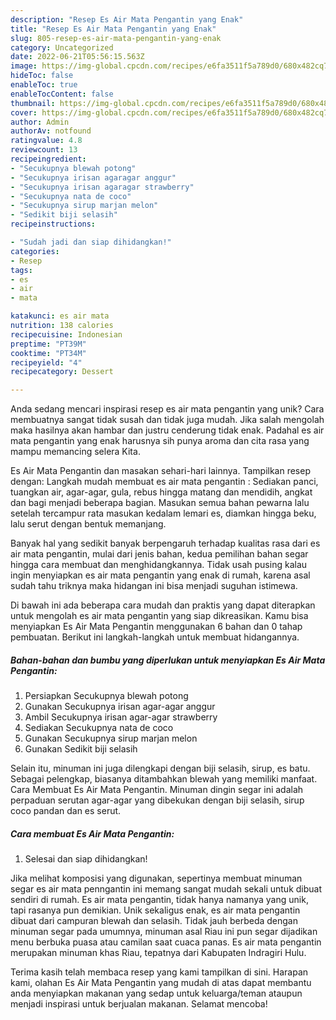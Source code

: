 ```yaml
---
description: "Resep Es Air Mata Pengantin yang Enak"
title: "Resep Es Air Mata Pengantin yang Enak"
slug: 805-resep-es-air-mata-pengantin-yang-enak
category: Uncategorized
date: 2022-06-21T05:56:15.563Z
image: https://img-global.cpcdn.com/recipes/e6fa3511f5a789d0/680x482cq70/es-air-mata-pengantin-foto-resep-utama.jpg
hideToc: false
enableToc: true
enableTocContent: false
thumbnail: https://img-global.cpcdn.com/recipes/e6fa3511f5a789d0/680x482cq70/es-air-mata-pengantin-foto-resep-utama.jpg
cover: https://img-global.cpcdn.com/recipes/e6fa3511f5a789d0/680x482cq70/es-air-mata-pengantin-foto-resep-utama.jpg
author: Admin
authorAv: notfound
ratingvalue: 4.8
reviewcount: 13
recipeingredient:
- "Secukupnya blewah potong"
- "Secukupnya irisan agaragar anggur"
- "Secukupnya irisan agaragar strawberry"
- "Secukupnya nata de coco"
- "Secukupnya sirup marjan melon"
- "Sedikit biji selasih"
recipeinstructions:

- "Sudah jadi dan siap dihidangkan!"
categories:
- Resep
tags:
- es
- air
- mata

katakunci: es air mata 
nutrition: 138 calories
recipecuisine: Indonesian
preptime: "PT39M"
cooktime: "PT34M"
recipeyield: "4"
recipecategory: Dessert

---
```





Anda sedang mencari inspirasi resep es air mata pengantin yang unik? Cara membuatnya sangat tidak susah dan tidak juga mudah. Jika salah mengolah maka hasilnya akan hambar dan justru cenderung tidak enak. Padahal es air mata pengantin yang enak harusnya sih punya aroma dan cita rasa yang mampu memancing selera Kita.





Es Air Mata Pengantin dan masakan sehari-hari lainnya. Tampilkan resep dengan: Langkah mudah membuat es air mata pengantin : Sediakan panci, tuangkan air, agar-agar, gula, rebus hingga matang dan mendidih, angkat dan bagi menjadi beberapa bagian. Masukan semua bahan pewarna lalu setelah tercampur rata masukan kedalam lemari es, diamkan hingga beku, lalu serut dengan bentuk memanjang.

Banyak hal yang sedikit banyak berpengaruh terhadap kualitas rasa dari es air mata pengantin, mulai dari jenis bahan, kedua pemilihan bahan segar hingga cara membuat dan menghidangkannya. Tidak usah pusing kalau ingin menyiapkan es air mata pengantin yang enak di rumah, karena asal sudah tahu triknya maka hidangan ini bisa menjadi suguhan istimewa.






Di bawah ini ada beberapa cara mudah dan praktis yang dapat diterapkan untuk mengolah es air mata pengantin yang siap dikreasikan. Kamu bisa menyiapkan Es Air Mata Pengantin menggunakan 6 bahan dan 0 tahap pembuatan. Berikut ini langkah-langkah untuk membuat hidangannya.

<!--inarticleads1-->

##### Bahan-bahan dan bumbu yang diperlukan untuk menyiapkan Es Air Mata Pengantin:

1. Persiapkan Secukupnya blewah potong
1. Gunakan Secukupnya irisan agar-agar anggur
1. Ambil Secukupnya irisan agar-agar strawberry
1. Sediakan Secukupnya nata de coco
1. Gunakan Secukupnya sirup marjan melon
1. Gunakan Sedikit biji selasih


Selain itu, minuman ini juga dilengkapi dengan biji selasih, sirup, es batu. Sebagai pelengkap, biasanya ditambahkan blewah yang memiliki manfaat. Cara Membuat Es Air Mata Pengantin. Minuman dingin segar ini adalah perpaduan serutan agar-agar yang dibekukan dengan biji selasih, sirup coco pandan dan es serut. 

<!--inarticleads2-->

##### Cara membuat Es Air Mata Pengantin:


1. Selesai dan siap dihidangkan!

Jika melihat komposisi yang digunakan, sepertinya membuat minuman segar es air mata penngantin ini memang sangat mudah sekali untuk dibuat sendiri di rumah. Es air mata pengantin, tidak hanya namanya yang unik, tapi rasanya pun demikian. Unik sekaligus enak, es air mata pengantin dibuat dari campuran blewah dan selasih. Tidak jauh berbeda dengan minuman segar pada umumnya, minuman asal Riau ini pun segar dijadikan menu berbuka puasa atau camilan saat cuaca panas. Es air mata pengantin merupakan minuman khas Riau, tepatnya dari Kabupaten Indragiri Hulu. 

Terima kasih telah membaca resep yang kami tampilkan di sini. Harapan kami, olahan Es Air Mata Pengantin yang mudah di atas dapat membantu anda menyiapkan makanan yang sedap untuk keluarga/teman ataupun menjadi inspirasi untuk berjualan makanan. Selamat mencoba!
